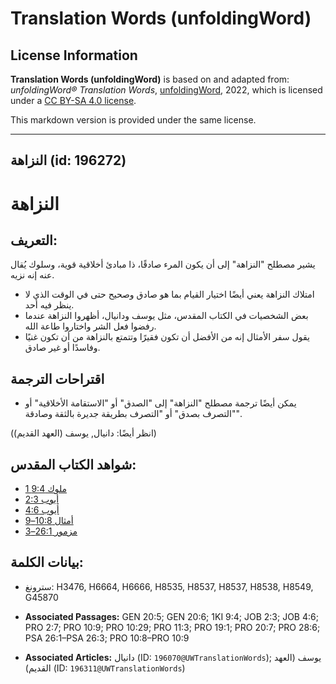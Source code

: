# Translation Words (unfoldingWord)

## License Information

**Translation Words (unfoldingWord)** is based on and adapted from: _unfoldingWord® Translation Words_, [unfoldingWord](https://unfoldingword.org/utw), 2022, which is licensed under a [CC BY-SA 4.0 license](https://creativecommons.org/licenses/by-sa/4.0/legalcode.en).

This markdown version is provided under the same license.



--------------------------------

## النزاهة (id: 196272)

النزاهة
=======

التعريف:
--------

يشير مصطلح "النزاهة" إلى أن يكون المرء صادقًا، ذا مبادئ أخلاقية قوية، وسلوك يُقال عنه إنه نزيه.

* امتلاك النزاهة يعني أيضًا اختيار القيام بما هو صادق وصحيح حتى في الوقت الذي لا ينظر فيه أحد.
* بعض الشخصيات في الكتاب المقدس، مثل يوسف ودانيال، أظهروا النزاهة عندما رفضوا فعل الشر واختاروا طاعة الله.
* يقول سفر الأمثال إنه من الأفضل أن تكون فقيرًا وتتمتع بالنزاهة من أن تكون غنيًا وفاسدًا أو غير صادق.

اقتراحات الترجمة
----------------

* يمكن أيضًا ترجمة مصطلح "النزاهة" إلى "الصدق" أو "الاستقامة الأخلاقية" أو "التصرف بصدق" أو "التصرف بطريقة جديرة بالثقة وصادقة".

(انظر أيضًا: دانيال, يوسف (العهد القديم))

شواهد الكتاب المقدس:
--------------------

* [1 ملوك 9:4](https://ref.ly/1Kgs9:4)
* [أيوب 2:3](https://ref.ly/Job2:3)
* [أيوب 4:6](https://ref.ly/Job4:6)
* [أمثال 10:8–9](https://ref.ly/Prov10:8-Prov10:9)
* [مزمور 26:1–3](https://ref.ly/Ps26:1-Ps26:3)

بيانات الكلمة:
--------------

* سترونغ: H3476, H6664, H6666, H8535, H8537, H8537, H8538, H8549, G45870

* **Associated Passages:** GEN 20:5; GEN 20:6; 1KI 9:4; JOB 2:3; JOB 4:6; PRO 2:7; PRO 10:9; PRO 10:29; PRO 11:3; PRO 19:1; PRO 20:7; PRO 28:6; PSA 26:1–PSA 26:3; PRO 10:8–PRO 10:9
* **Associated Articles:** دانيال (ID: `196070@UWTranslationWords`); يوسف (العهد القديم) (ID: `196311@UWTranslationWords`)

